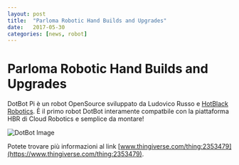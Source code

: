 ```yaml
---
layout: post
title:  "Parloma Robotic Hand Builds and Upgrades"
date:   2017-05-30
categories: [news, robot]
---
```



# Parloma Robotic Hand Builds and Upgrades





DotBot Pi è un robot OpenSource sviluppato da Ludovico Russo e [HotBlack Robotics](www.hotblackrobotics.com). È il primo robot DotBot interamente
compatbile con la piattaforma HBR di Cloud Robotics e semplice da montare!

![DotBot Image](/assets/imgs/2017-05-28-contributions.md/cba944d8425bd5ed84eacdee732a950f_preview_featured.JPG)

Potete trovare più informazioni al link [www.thingiverse.com/thing:2353479](https://www.thingiverse.com/thing:2353479).
